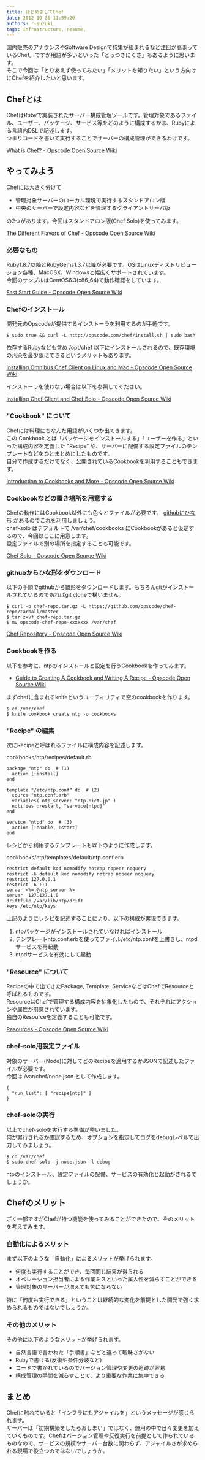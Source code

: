 ```yaml
---
title: はじめましてChef
date: 2012-10-30 11:59:20
authors: r-suzuki
tags: infrastructure, resume, 
---
```

<p>国内販売のアナウンスやSoftware Designで特集が組まれるなど注目が高まっているChef。ですが用語が多いといった「とっつきにくさ」もあるように思います。<br />
そこで今回は「とりあえず使ってみたい」「メリットを知りたい」という方向けにChefを紹介したいと思います。</p>

<!--more-->

<h2>Chefとは</h2>

<p>ChefはRubyで実装されたサーバー構成管理ツールです。管理対象であるファイル、ユーザー、パッケージ、サービス等をどのように構成するかは、Rubyによる言語内DSLで記述します。<br />
つまりコードを書いて実行することでサーバーの構成管理ができるわけです。</p>

<p><a href="http://wiki.opscode.com/pages/viewpage.action?pageId=7274862">What is Chef? - Opscode Open Source Wiki</a></p>

<h2>やってみよう</h2>

<p>Chefには大きく分けて</p>

<ul>
<li>管理対象サーバーのローカル環境で実行するスタンドアロン版</li>
<li>中央のサーバーで設定内容などを管理するクライアントサーバ版</li>
</ul>

<p>の2つがあります。今回はスタンドアロン版(Chef Solo)を使ってみます。</p>

<p><a href="http://wiki.opscode.com/display/chef/The+Different+Flavors+of+Chef">The Different Flavors of Chef - Opscode Open Source Wiki</a></p>

<h3>必要なもの</h3>

<p>Ruby1.8.7以降とRubyGems1.3.7以降が必要です。OSはLinuxディストリビューション各種、MacOSX、Windowsと幅広くサポートされています。<br />
今回のサンプルはCentOS6.3(x86_64)で動作確認をしています。</p>

<p><a href="http://wiki.opscode.com/display/chef/Fast+Start+Guide">Fast Start Guide - Opscode Open Source Wiki</a></p>

<h3>Chefのインストール</h3>

<p>開発元のOpscodeが提供するインストーラを利用するのが手軽です。</p>

<pre><code>$ sudo true &amp;&amp; curl -L http://opscode.com/chef/install.sh | sudo bash
</code></pre>

<p>依存するRubyなども含め /opt/chef 以下にインストールされるので、既存環境の汚染を最少限にできるというメリットもあります。</p>

<p><a href="http://wiki.opscode.com/display/chef/Installing+Omnibus+Chef+Client+on+Linux+and+Mac">Installing Omnibus Chef Client on Linux and Mac - Opscode Open Source Wiki</a></p>

<p>インストーラを使わない場合は以下を参照してください。</p>

<p><a href="http://wiki.opscode.com/display/chef/Installing+Chef+Client+and+Chef+Solo">Installing Chef Client and Chef Solo - Opscode Open Source Wiki</a></p>

<h3>"Cookbook" について</h3>

<p>Chefには料理にちなんだ用語がいくつか出てきます。<br />
この Cookbook とは「パッケージをインストールする」「ユーザーを作る」といった構成内容を定義した "Recipe" や、サーバーに配備する設定ファイルのテンプレートなどをひとまとめにしたものです。<br />
自分で作成するだけでなく、公開されているCookbookを利用することもできます。</p>

<p><a href="http://wiki.opscode.com/display/chef/Introduction+to+Cookbooks+and+More">Introduction to Cookbooks and More - Opscode Open Source Wiki</a></p>

<h3>Cookbookなどの置き場所を用意する</h3>

<p>Chefの動作にはCookbook以外にも色々とファイルが必要です。 <a href="https://github.com/opscode/chef-repo">githubにひな形</a> があるのでこれを利用しましょう。<br />
chef-solo はデフォルトで /var/chef/cookbooks にCookbookがあると仮定するので、今回はここに用意します。<br />
設定ファイルで別の場所を指定することも可能です。</p>

<p><a href="http://wiki.opscode.com/display/chef/Chef+Solo">Chef Solo - Opscode Open Source Wiki</a></p>

<h3>githubからひな形をダウンロード</h3>

<p>以下の手順でgithubから雛形をダウンロードします。もちろんgitがインストールされているのであればgit cloneで構いません。</p>

<pre><code>$ curl -o chef-repo.tar.gz -L https://github.com/opscode/chef-repo/tarball/master
$ tar zxvf chef-repo.tar.gz
$ mv opscode-chef-repo-xxxxxxx /var/chef
</code></pre>

<p><a href="http://wiki.opscode.com/display/chef/Chef+Repository">Chef Repository - Opscode  Open Source Wiki</a></p>

<h3>Cookbookを作る</h3>

<p>以下を参考に、ntpのインストールと設定を行うCookbookを作ってみます。</p>

<ul>
<li><a href="http://wiki.opscode.com/display/chef/Guide+to+Creating+A+Cookbook+and+Writing+A+Recipe">Guide to Creating A Cookbook and Writing A Recipe - Opscode Open Source Wiki</a></li>
</ul>

<p>まずchefに含まれるknifeというユーティリティで空のcookbookを作ります。</p>

<pre><code>$ cd /var/chef
$ knife cookbook create ntp -o cookbooks
</code></pre>

<h3>"Recipe" の編集</h3>

<p>次にRecipeと呼ばれるファイルに構成内容を記述します。</p>

<p>cookbooks/ntp/recipes/default.rb</p>

<pre><code>package &quot;ntp&quot; do  # (1)
  action [:install]
end

template &quot;/etc/ntp.conf&quot; do  # (2)
  source &quot;ntp.conf.erb&quot;
  variables( ntp_server: &quot;ntp.nict.jp&quot; )
  notifies :restart, &quot;service[ntpd]&quot;
end

service &quot;ntpd&quot; do  # (3)
  action [:enable, :start]
end
</code></pre>

<p>レシピから利用するテンプレートも以下のように作成します。</p>

<p>cookbooks/ntp/templates/default/ntp.conf.erb</p>

<pre><code>restrict default kod nomodify notrap nopeer noquery
restrict -6 default kod nomodify notrap nopeer noquery
restrict 127.0.0.1
restrict -6 ::1
server &lt;%= @ntp_server %&gt;
server  127.127.1.0
driftfile /var/lib/ntp/drift
keys /etc/ntp/keys
</code></pre>

<p>上記のようにレシピを記述することにより、以下の構成が実現できます。</p>

<ol>
<li>ntpパッケージがインストールされていなければインストール</li>
<li>テンプレートntp.conf.erbを使ってファイル/etc/ntp.confを上書きし、ntpdサービスを再起動</li>
<li>ntpdサービスを有効にして起動</li>
</ol>

<h3>"Resource" について</h3>

<p>Recipeの中で出てきたPackage, Template, ServiceなどはChefでResourceと呼ばれるものです。<br />
ResourceはChefで管理する構成内容を抽象化したもので、それぞれにアクションや属性が用意されています。<br />
独自のResourceを定義することも可能です。</p>

<p><a href="http://wiki.opscode.com/display/chef/Resources">Resources - Opscode Open Source Wiki</a></p>

<h3>chef-solo用設定ファイル</h3>

<p>対象のサーバー(Node)に対してどのRecipeを適用するかJSONで記述したファイルが必要です。<br />
今回は /var/chef/node.json として作成します。</p>

<pre><code>{
  &quot;run_list&quot;: [ &quot;recipe[ntp]&quot; ]
}
</code></pre>

<h3>chef-soloの実行</h3>

<p>以上でchef-soloを実行する準備が整いました。<br />
何が実行されるか確認するため、オプションを指定してログをdebugレベルで出力してみましょう。</p>

<pre><code>$ cd /var/chef
$ sudo chef-solo -j node.json -l debug
</code></pre>

<p>ntpのインストール、設定ファイルの配備、サービスの有効化と起動がされるでしょうか。</p>

<h2>Chefのメリット</h2>

<p>ごく一部ですがChefが持つ機能を使ってみることができたので、そのメリットを考えてみます。</p>

<h3>自動化によるメリット</h3>

<p>まず以下のような「自動化」によるメリットが挙げられます。</p>

<ul>
<li>何度も実行することができ、毎回同じ結果が得られる</li>
<li>オペレーション担当者による作業ミスといった属人性を減らすことができる</li>
<li>管理対象のサーバーが増えても苦にならない</li>
</ul>

<p>特に「何度も実行できる」ということは継続的な変化を前提とした開発で強く求められるものではないでしょうか。</p>

<h3>その他のメリット</h3>

<p>その他に以下のようなメリットが挙げられます。</p>

<ul>
<li>自然言語で書かれた「手順書」などと違って曖昧さがない</li>
<li>Rubyで書ける(反復や条件分岐など)</li>
<li>コードで書かれているのでバージョン管理や変更の追跡が容易</li>
<li>構成管理の手間を減らすことで、より重要な作業に集中できる</li>
</ul>

<h2>まとめ</h2>

<p>Chefに触れていると「インフラにもアジャイルを」というメッセージが感じられます。<br />
サーバーは「初期構築をしたらおしまい」ではなく、運用の中で日々変更を加えていくものです。Chefはバージョン管理や反復実行を前提として作られているものなので、サービスの規模やサーバー台数に関わらず、アジャイルさが求められる現場で役立つのではないでしょうか。</p>